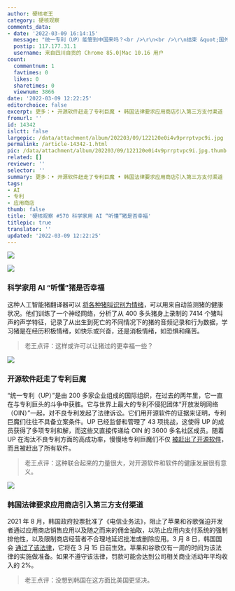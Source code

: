 ```yaml
---
author: 硬核老王
category: 硬核观察
comments_data:
- date: '2022-03-09 16:14:15'
  message: "统一专利（UP）能管到中国来吗？<br />\r\n<br />\r\n结束 &quot;国外一开源，国内就自研&quot; 的局面。"
  postip: 117.177.31.1
  username: 来自四川自贡的 Chrome 85.0|Mac 10.16 用户
count:
  commentnum: 1
  favtimes: 0
  likes: 0
  sharetimes: 0
  viewnum: 3866
date: '2022-03-09 12:22:25'
editorchoice: false
excerpt: 更多：• 开源软件赶走了专利巨魔 • 韩国法律要求应用商店引入第三方支付渠道
fromurl: ''
id: 14342
islctt: false
largepic: /data/attachment/album/202203/09/122120e0i4v9prrptvpc9i.jpg
permalink: /article-14342-1.html
pic: /data/attachment/album/202203/09/122120e0i4v9prrptvpc9i.jpg.thumb.jpg
related: []
reviewer: ''
selector: ''
summary: 更多：• 开源软件赶走了专利巨魔 • 韩国法律要求应用商店引入第三方支付渠道
tags:
- AI
- 专利
- 应用商店
thumb: false
title: '硬核观察 #570 科学家用 AI “听懂”猪是否幸福'
titlepic: true
translator: ''
updated: '2022-03-09 12:22:25'
---
```


![](/data/attachment/album/202203/09/122120e0i4v9prrptvpc9i.jpg)


![](/data/attachment/album/202203/09/122129yp70d4j4wrq31q0y.jpg)


### 科学家用 AI “听懂”猪是否幸福


这种人工智能猪翻译器可以 [将各种猪叫识别为情绪](https://www.theguardian.com/science/2022/mar/07/scientists-use-ai-to-decode-pig-calls)，可以用来自动监测猪的健康状况。他们训练了一个神经网络，分析了从 400 多头猪身上录制的 7414 个猪叫声的声学特征，记录了从出生到死亡的不同情况下的猪的音频记录和行为数据，学习猪是在经历积极情绪，如快乐或兴奋，还是消极情绪，如恐惧和痛苦。



> 
> 老王点评：这样或许可以让猪过的更幸福一些？
> 
> 
> 


![](/data/attachment/album/202203/09/122142l88acblp1lrbzxap.jpg)


### 开源软件赶走了专利巨魔


“统一专利（UP）”是由 200 多家企业组成的国际组织，在过去的两年里，它一直在与专利巨头的斗争中获胜。它与世界上最大的专利不侵犯团体“开放发明网络（OIN）”一起，对不良专利发起了法律诉讼。它们用开源软件的证据来证明，专利巨魔们往往不具备立案条件。UP 已经监督和管理了 43 项挑战，这使得 UP 的成员获得了多项专利和解，而这些又直接传递给 OIN 的 3600 多名社区成员。随着 UP 在淘汰不良专利方面的高成功率，慢慢地专利巨魔们不仅 [被赶出了开源软件](https://www.zdnet.com/article/open-source-zone-grinds-away-at-patent-trolls/)，而且被赶出了所有软件。



> 
> 老王点评：这种联合起来的力量很大，对开源软件和软件的健康发展很有意义。
> 
> 
> 


![](/data/attachment/album/202203/09/122207c8u6pl2pcpo1pz1z.jpg)


### 韩国法律要求应用商店引入第三方支付渠道


2021 年 8 月，韩国政府投票批准了《电信业务法》，阻止了苹果和谷歌强迫开发者通过应用商店销售应用以及随之而来的佣金抽取，以防止应用内支付系统的强制排他性，以及限制商店经营者不合理地延迟批准或删除应用。3 月 8 日，韩国国会 [通过了该法律](https://www.reuters.com/technology/skorea-approves-rules-app-store-law-targeting-apple-google-2022-03-08/)，它将在 3 月 15 日前生效。苹果和谷歌仅有一周的时间为该法律的实施做准备。如果不遵守该法律，罚款可能会达到公司相关商业活动年平均收入的 2%。



> 
> 老王点评：没想到韩国在这方面比美国更坚决。
> 
> 
>
